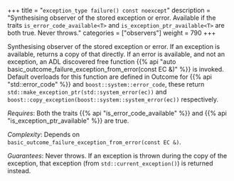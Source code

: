+++
title = "`exception_type failure() const noexcept`"
description = "Synthesising observer of the stored exception or error. Available if the traits `is_error_code_available<T>` and `is_exception_ptr_available<T>` are both true. Never throws."
categories = ["observers"]
weight = 790
+++

Synthesising observer of the stored exception or error. If an exception is available,
returns a copy of that directly. If an error is available, and not an exception, an
ADL discovered free function {{% api "auto basic_outcome_failure_exception_from_error(const EC &)" %}}
is invoked. Default overloads for this function are defined in Outcome for {{% api "std::error_code" %}}
and `boost::system::error_code`, these return `std::make_exception_ptr(std::system_error(ec))`
and `boost::copy_exception(boost::system::system_error(ec))` respectively.

*Requires*: Both the traits {{% api "is_error_code_available<T>" %}} and
{{% api "is_exception_ptr_available<T>" %}} are true.

*Complexity*: Depends on `basic_outcome_failure_exception_from_error(const EC &)`.

*Guarantees*: Never throws. If an exception is thrown during the copy of the exception,
that exception (from `std::current_exception()`) is returned instead.
